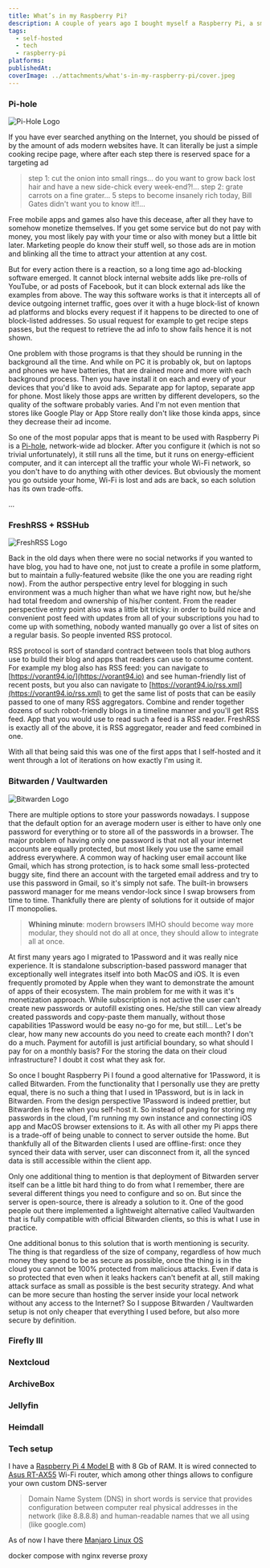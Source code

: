 ```yaml
---
title: What’s in my Raspberry Pi?
description: A couple of years ago I bought myself a Raspberry Pi, a small, energy-efficient, fully-functional computer that is often used for studying or hobbies. I am using it as a home server self-hosting some websites locally to have more control and flexibility over data and functionality of them. My Pi setup went through several iterations and is still evolving. I'd like to share with you the current state of it and future plans that I'm having. I think it really interesting in modern Everything-as-a-Service world to realize how many things we can still do by ourselves.
tags:
  - self-hosted
  - tech
  - raspberry-pi
platforms: 
publishedAt: 
coverImage: ../attachments/what's-in-my-raspberry-pi/cover.jpeg
---
```

### Pi-hole

![Pi-Hole Logo](../attachments/what's-in-my-raspberry-pi/pi-hole-logo.png)

If you have ever searched anything on the Internet, you should be pissed of by the amount of ads modern websites have. It can literally be just a simple cooking recipe page, where after each step there is reserved space for a targeting ad

> step 1: cut the onion into small rings...
> do you want to grow back lost hair and have a new side-chick every week-end?!...
> step 2: grate carrots on a fine grater...
> 5 steps to become insanely rich today, Bill Gates didn't want you to know it!!...

Free mobile apps and games also have this decease, after all they have to somehow monetize themselves. If you get some service but do not pay with money, you most likely pay with your time or also with money but a little bit later. Marketing people do know their stuff well, so those ads are in motion and blinking all the time to attract your attention at any cost.

But for every action there is a reaction, so a long time ago ad-blocking software emerged. It cannot block internal website adds like pre-rolls of YouTube, or ad posts of Facebook, but it can block external ads like the examples from above. The way this software works is that it intercepts all of device outgoing internet traffic, goes over it with a huge block-list of known ad platforms and blocks every request if it happens to be directed to one of block-listed addresses. So usual request for example to get recipe steps passes, but the request to retrieve the ad info to show fails hence it is not shown.

One problem with those programs is that they should be running in the background all the time. And while on PC it is probably ok, but on laptops and phones we have batteries, that are drained more and more with each background process. Then you have install it on each and every of your devices that you'd like to avoid ads. Separate app for laptop, separate app for phone. Most likely those apps are written by different developers, so the quality of the software probably varies. And I'm not even mention that stores like Google Play or App Store really don't like those kinda apps, since they decrease their ad income.

So one of the most popular apps that is meant to be used with Raspberry Pi is a [Pi-hole](https://pi-hole.net/), network-wide ad blocker. After you configure it (which is not so trivial unfortunately), it still runs all the time, but it runs on energy-efficient computer, and it can intercept all the traffic your whole Wi-Fi network, so you don't have to do anything with other devices. But obviously the moment you go outside your home, Wi-Fi is lost and ads are back, so each solution has its own trade-offs.

...

### FreshRSS + RSSHub

![FreshRSS Logo](../attachments/what's-in-my-raspberry-pi/freshrss-logo.svg)

Back in the old days when there were no social networks if you wanted to have blog, you had to have one, not just to create a profile in some platform, but to maintain a fully-featured website (like the one you are reading right now). From the author perspective entry level for blogging in such environment was a much higher than what we have right now, but he/she had total freedom and ownership of his/her content. From the reader perspective entry point also was a little bit tricky: in order to build nice and convenient post feed with updates from all of your subscriptions you had to come up with something, nobody wanted manually go over a list of sites on a regular basis. So people invented RSS protocol.

RSS protocol is sort of standard contract between tools that blog authors use to build their blog and apps that readers can use to consume content. For example my blog also has RSS feed: you can navigate to [https://vorant94.io/](https://vorant94.io) and see human-friendly list of recent posts, but you also can navigate to [https://vorant94.io/rss.xml](https://vorant94.io/rss.xml) to get the same list of posts that can be easily passed to one of many RSS aggregators. Combine and render together dozens of such robot-friendly blogs in a timeline manner and you'll get RSS feed. App that you would use to read such a feed is a RSS reader. FreshRSS is exactly all of the above, it is RSS aggregator, reader and feed combined in one.

With all that being said this was one of the first apps that I self-hosted and it went through a lot of iterations on how exactly I'm using it.

### Bitwarden / Vaultwarden

![Bitwarden Logo](../attachments/what's-in-my-raspberry-pi/bitwarden-logo.svg)

There are multiple options to store your passwords nowadays. I suppose that the default option for an average modern user is either to have only one password for everything or to store all of the passwords in a browser. The major problem of having only one password is that not all your internet accounts are equally protected, but most likely you use the same email address everywhere. A common way of hacking user email account like Gmail, which has strong protection, is to hack some small less-protected buggy site, find there an account with the targeted email address and try to use this password in Gmail, so it's simply not safe. The built-in browsers password manager for me means vendor-lock since I swap browsers from time to time. Thankfully there are plenty of solutions for it outside of major IT monopolies.

> **Whining minute**: modern browsers IMHO should become way more modular, they should not do all at once, they should allow to integrate all at once.

At first many years ago I migrated to 1Password and it was really nice experience. It is standalone subscription-based password manager that exceptionally well integrates itself into both MacOS and iOS. It is even frequently promoted by Apple when they want to demonstrate the amount of apps of their ecosystem. The main problem for me with it was it's monetization approach. While subscription is not active the user can't create new passwords or autofill existing ones. He/she still can view already created passwords and copy-paste them manually, without those capabilities 1Password would be easy no-go for me, but still... Let's be clear, how many new accounts do you need to create each month? I don't do a much. Payment for autofill is just artificial boundary, so what should I pay for on a monthly basis? For the storing the data on their cloud infrastructure? I doubt it cost what they ask for.

So once I bought Raspberry Pi I found a good alternative for 1Password, it is called Bitwarden. From the functionality that I personally use they are pretty equal, there is no such a thing that I used in 1Password, but is in lack in Bitwarden. From the design perspective 1Password is indeed prettier, but Bitwarden is free when you self-host it. So instead of paying for storing my passwords in the cloud, I'm running my own instance and connecting iOS app and MacOS browser extensions to it. As with all other my Pi apps there is a trade-off of being unable to connect to server outside the home. But thankfully all of the Bitwarden clients I used are offline-first: once they synced their data with server, user can disconnect from it, all the synced data is still accessible within the client app.

Only one additional thing to mention is that deployment of Bitwarden server itself can be a little bit hard thing to do from what I remember, there are several different things you need to configure and so on. But since the server is open-source, there is already a solution to it. One of the good people out there implemented a lightweight alternative called Vaultwarden that is fully compatible with official Bitwarden clients, so this is what I use in practice.

One additional bonus to this solution that is worth mentioning is security. The thing is that regardless of the size of company, regardless of how much money they spend to be as secure as possible, once the thing is in the cloud you cannot be 100% protected from malicious attacks. Even if data is so protected that even when it leaks hackers can't benefit at all, still making attack surface as small as possible is the best security strategy. And what can be more secure than hosting the server inside your local network without any access to the Internet? So I suppose Bitwarden / Vaultwarden setup is not only cheaper that everything I used before, but also more secure by definition.

### Firefly III

### Nextcloud

### ArchiveBox

### Jellyfin

### Heimdall

### Tech setup

I have a [Raspberry Pi 4 Model B](https://www.raspberrypi.com/products/raspberry-pi-4-model-b/) with 8 Gb of RAM. It is wired connected to [Asus RT-AX55](https://www.asus.com/networking-iot-servers/wifi-routers/all-series/rt-ax55/) Wi-Fi router, which among other things allows to configure your own custom DNS-server

> Domain Name System (DNS) in short words is service that provides configuration between computer real physical addresses in the network (like 8.8.8.8) and human-readable names that we all using (like google.com)

As of now I have there [Manjaro Linux OS](https://manjaro.org/)

docker compose with nginx reverse proxy
